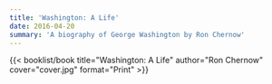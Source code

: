 ```yaml
---
title: 'Washington: A Life'
date: 2016-04-20
summary: 'A biography of George Washington by Ron Chernow'
---
```


{{< booklist/book
title="Washington: A Life"
author="Ron Chernow"
cover="cover.jpg"
format="Print" >}}
